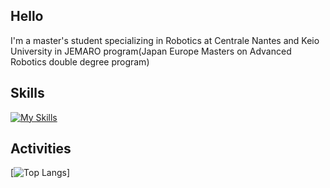 ## Hello
I'm a master's student specializing in Robotics at Centrale Nantes and Keio University in JEMARO program(Japan Europe Masters on Advanced Robotics double degree program)

## Skills
[![My Skills](https://skillicons.dev/icons?i=linux,ubuntu,ros,cpp,python,arduino,matlab,opencv)](https://skillicons.dev)

## Activities
[![Top Langs](https://github-readme-stats.vercel.app/api/top-langs/?username=Hayato-80&theme=vue-dark)]

<!--[![Hayato's GitHub stats](https://github-readme-stats.vercel.app/api?username=Hayato-80&theme=vue-dark&layout=compact)]

**Hayato-80/Hayato-80** is a ✨ _special_ ✨ repository because its `README.md` (this file) appears on your GitHub profile.

Here are some ideas to get you started:

- 🔭 I’m currently working on ...
- 🌱 I’m currently learning ...
- 👯 I’m looking to collaborate on ...
- 🤔 I’m looking for help with ...
- 💬 Ask me about ...
- 📫 How to reach me: ...
- 😄 Pronouns: ...
- ⚡ Fun fact: ...
-->

